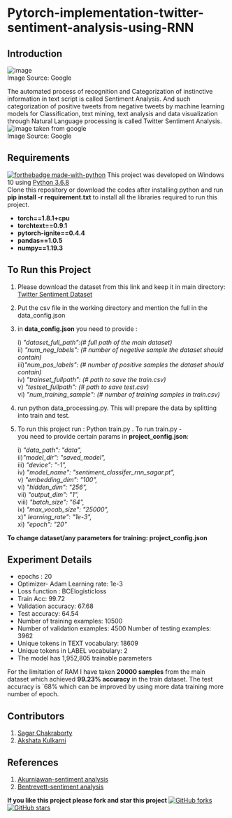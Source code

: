 # Pytorch-implementation-twitter-sentiment-analysis-using-RNN

## Introduction
![image](https://user-images.githubusercontent.com/49767657/121810053-e54d6e00-cc7c-11eb-8463-47be344f7cd4.png) \
Image Source: Google

The automated process of recognition and Categorization of instinctive information in text script is called Sentiment Analysis. And such categorization of positive tweets from negative tweets by machine learning models for Classification, text mining, text analysis and data visualization through Natural Language processing is called Twitter Sentiment Analysis.
![image taken from google](https://user-images.githubusercontent.com/49767657/121781346-dbb30000-cbc1-11eb-809a-a016d7a6092f.png) \
Image Source: Google

## Requirements
[![forthebadge made-with-python](http://ForTheBadge.com/images/badges/made-with-python.svg)](https://www.python.org/)
This project was developed on Windows 10 using [Python 3.6.8](https://www.python.org/downloads/) \
Clone this repository or download the codes after installing python and run **pip install -r requirement.txt** to install all the libraries required to run this project.

- **torch==1.8.1+cpu** 
- **torchtext==0.9.1** 
- **pytorch-ignite==0.4.4** 
- **pandas==1.0.5** 
- **numpy==1.19.3** 
	


## To Run this Project
1. Please download the dataset from this link and keep it in main directory: [Twitter Sentiment Dataset](https://www.kaggle.com/kazanova/sentiment140)
2. Put the csv file in the working directory and mention the full in the data_config.json
3. in **data_config.json** you need to provide :

	i) *"dataset_full_path":(# full path of the main dataset)* \
	ii) *"num_neg_labels": (# number of negetive sample the dataset should contain)* \
	iii)*"num_pos_labels": (# number of positive samples the dataset should contain)* \
	iv) *"trainset_fullpath": (# path to save the train.csv)* \
	v)  *"testset_fullpath": (# path to save test.csv)*      \
	vi) *"num_training_sample": (# number of training samples in train.csv)* 
		
4. run python data_processing.py. This will prepare the data by splitting into train and test.
5. To run this project run : Python train.py . To run train.py -\
   you need to provide certain params in **project_config.json**:

	i) *"data_path": "data",* \
	ii)*"model_dir": "saved_model",* \
	iii) *"device": "-1",* \
	iv) *"model_name": "sentiment_classifer_rnn_sagar.pt",* \
	v) *"embedding_dim": "100",* \
	vi) *"hidden_dim": "256",* \
	vii) *"output_dim": "1",* \
	viii) *"batch_size": "64",* \
	ix) *"max_vocab_size": "25000",* \
	x)" *learning_rate": "1e-3",* \
	xi) *"epoch": "20"*

**To change dataset/any parameters for training: project_config.json**

## Experiment Details

- epochs : 20
- Optimizer- Adam Learning rate: 1e-3 
- Loss function : BCElogisticloss
- Train Acc: 99.72
- Validation accuracy: 67.68
- Test accuracy: 64.54 
- Number of training examples: 10500 
- Number of validation examples: 4500 Number of testing examples: 3962
- Unique tokens in TEXT vocabulary: 18609
- Unique tokens in LABEL vocabulary: 2
- The model has 1,952,805 trainable parameters

For the limitation of RAM I have taken **20000 samples** from the main dataset which achieved **99.23% accuracy** in the train dataset.
The test accuracy is `68% which can be improved by using more data training more number of epoch.

## Contributors
1. [Sagar Chakraborty](https://www.linkedin.com/in/binaryblackhole/)
2. [Akshata Kulkarni](https://www.linkedin.com/in/akshata-kulkarni-3a0005161/)

## References
1. [Akurniawan-sentiment analysis](https://github.com/akurniawan/pytorch-sentiment-analysis) 
2. [Bentrevett-sentiment analysis](https://github.com/bentrevett/pytorch-sentiment-analysis)

**If you like this project please fork and star this project**
[![GitHub forks](https://img.shields.io/github/forks/BinaryBlackhole/Pytorch-implementation-twitter-sentiment-analysis-using-RNN)](https://github.com/BinaryBlackhole/Pytorch-implementation-twitter-sentiment-analysis-using-RNN/network)
[![GitHub stars](https://img.shields.io/github/stars/BinaryBlackhole/Pytorch-implementation-twitter-sentiment-analysis-using-RNN)](https://github.com/BinaryBlackhole/Pytorch-implementation-twitter-sentiment-analysis-using-RNN/stargazers)

